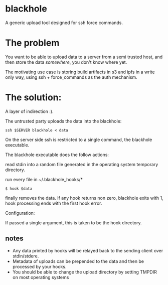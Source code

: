 # blackhole

A generic upload tool designed for ssh force commands.


# The problem

You want to be able to upload data to a server from a semi trusted host, and then
store the data *somewhere*, you don't know where yet.

The motivating use case is storing build artifacts in s3 and ipfs in a write only way, 
using ssh + force_commands as the auth mechanism.

# The solution:

A layer of indirection :).

The untrusted party uploads the data into the blackhole:

```
ssh $SERVER blackhole < data
```


On the server side ssh is restricted to a single command, the blackhole executable.

The blackhole executable does the follow actions:

read stdin into a random file generated in the operating system temporary directory.

run every file in ~/.blackhole_hooks/*

```
$ hook $data
```

finally removes the data. If any hook returns non zero, blackhole exits with 1, hook processing ends with the first hook error.

Configuration:

If passed a single argument, this is taken to be the hook directory.

## notes

- Any data printed by hooks will be relayed back to the sending client over stdin/stdere.
- Metadata of uploads can be prepended to the data and then be processed by your hooks.
- You should be able to change the upload directory by setting TMPDIR on most operating systems
